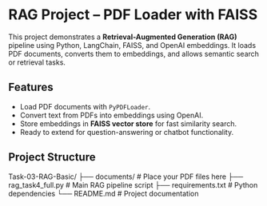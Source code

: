 # RAG Project – PDF Loader with FAISS

This project demonstrates a **Retrieval-Augmented Generation (RAG)** pipeline using Python, LangChain, FAISS, and OpenAI embeddings. It loads PDF documents, converts them to embeddings, and allows semantic search or retrieval tasks.

## Features
- Load PDF documents with `PyPDFLoader`.
- Convert text from PDFs into embeddings using OpenAI.
- Store embeddings in **FAISS vector store** for fast similarity search.
- Ready to extend for question-answering or chatbot functionality.

## Project Structure
Task-03-RAG-Basic/
├── documents/ # Place your PDF files here
├── rag_task4_full.py # Main RAG pipeline script
├── requirements.txt # Python dependencies
└── README.md # Project documentation
